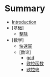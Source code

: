 # Summary

* [Introduction](README.md)
* [基础]
    * [整除](basic/exact-division.md)
* [数学]
    * [快速幂](math/quickPow.md)
    * [数论]
        * [gcd](math/number-theory/gcd.md)
        * [欧拉函数](math/number-theory/Euler.md)
        * [欧拉筛](math/number-theory/EulerSieve.md)

